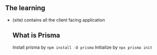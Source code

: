 ## The learning

- (site) contains all the client facing
  application

  ## What is Prisma

  Install prisma by `npm install -D prisma`
  Initialize by `npx prisma init`
